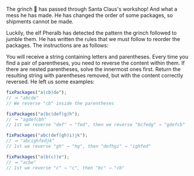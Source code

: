 The grinch 👹 has passed through Santa Claus's workshop! And what a mess he has made. He has changed the order of some packages, so shipments cannot be made.

Luckily, the elf Pheralb has detected the pattern the grinch followed to jumble them. He has written the rules that we must follow to reorder the packages. The instructions are as follows:

You will receive a string containing letters and parentheses.
Every time you find a pair of parentheses, you need to reverse the content within them.
If there are nested parentheses, solve the innermost ones first.
Return the resulting string with parentheses removed, but with the content correctly reversed.
He left us some examples:

```js
fixPackages("a(cb)de");
// ➞ "abcde"
// We reverse "cb" inside the parentheses

fixPackages("a(bc(def)g)h");
// ➞ "agdefcbh"
// 1st we reverse "def" → "fed", then we reverse "bcfedg" → "gdefcb"

fixPackages("abc(def(gh)i)jk");
// ➞ "abcighfedjk"
// 1st we reverse "gh" → "hg", then "defhgi" → "ighfed"

fixPackages("a(b(c))e");
// ➞ "acbe"
// 1st we reverse "c" → "c", then "bc" → "cb"
```
